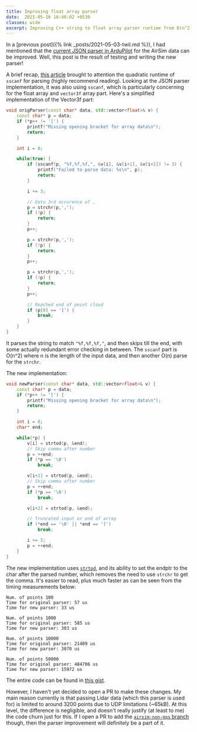 ```yaml
---
title: Improving float array parser
date:  2021-05-16 16:40:02 +0530
classes: wide
excerpt: Improving C++ string to float array parser runtime from O(n^2) to linear
---
```


In a [previous post]({% link _posts/2021-05-03-twil.md %}), I had mentioned that the [current JSON parser in ArduPilot](https://github.com/ArduPilot/ardupilot/blob/3de3f5750108cd896f4aab4955097cd445d5cbdb/libraries/SITL/SIM_AirSim.cpp#L135) for the AirSim data can be improved. Well, this post is the result of testing and writing the new parser!

A brief recap, [this article](https://nee.lv/2021/02/28/How-I-cut-GTA-Online-loading-times-by-70/) brought to attention the quadratic runtime of `sscanf` for parsing (highly recommend reading). Looking at the JSON parser implementation, it was also using `sscanf`, which is particularly concerning for the float array and `vector3f` array part. Here's a simplified implementation of the Vector3f part:

```cpp
void origParser(const char* data, std::vector<float>& v) {
    const char* p = data;
    if (*p++ != '[') {
        printf("Missing opening bracket for array data\n");
        return;
    }

    int i = 0;

    while(true) {
        if (sscanf(p, "%f,%f,%f,", &v[i], &v[i+1], &v[i+2]) != 3) {
            printf("Failed to parse data: %s\n", p);
            return;
        }

        i += 3;

        // Goto 3rd occurence of ,
        p = strchr(p,',');
        if (!p) {
            return;
        }
        p++;

        p = strchr(p,',');
        if (!p) {
            return;
        }
        p++;

        p = strchr(p,',');
        if (!p) {
            return;
        }
        p++;

        // Reached end of point cloud
        if (p[0] == ']') {
            break;
        }
    }
}
```

It parses the string to match `"%f,%f,%f,"`, and then skips till the end, with some actually redundant error checking in between. The `sscanf` part is O(n^2) where n is the length of the input data, and then another O(n) parse for the `strchr`.

The new implementation:

```cpp
void newParser(const char* data, std::vector<float>& v) {
    const char* p = data;
    if (*p++ != '[') {
        printf("Missing opening bracket for array data\n");
        return;
    }

    int i = 0;
    char* end;

    while(*p) {
        v[i] = strtod(p, &end);
        // Skip comma after number
        p = ++end;
        if (*p == '\0')
            break;

        v[i+1] = strtod(p, &end);
        // Skip comma after number
        p = ++end;
        if (*p == '\0')
            break;

        v[i+2] = strtod(p, &end);

        // Truncated input or end of array
        if (*end == '\0' || *end == ']')
            break;

        i += 3;
        p = ++end;
    }
}
```

The new implementation uses [`strtod`](http://www.cplusplus.com/reference/cstdlib/strtod/), and its ability to set the endptr to the char after the parsed number, which removes the need to use `strchr` to get the comma. It's easier to read, plus much faster as can be seen from the timing measurements below:

```text
Num. of points 100
Time for original parser: 57 us
Time for new parser: 33 us

Num. of points 1000
Time for original parser: 585 us
Time for new parser: 303 us

Num. of points 10000
Time for original parser: 21409 us
Time for new parser: 3070 us

Num. of points 50000
Time for original parser: 484706 us
Time for new parser: 15972 us
```

The entire code can be found in [this gist](https://gist.github.com/rajat2004/03194708d9cfe83e84161dd84464fcc9).

However, I haven't yet decided to open a PR to make these changes. My main reason currently is that passing Lidar data (which this parser is used for) is limited to around 3200 points due to UDP limitations (~65kB). At this level, the difference is negligible, and doesn't really justify (at least to me) the code churn just for this. If I open a PR to add the [`airsim-non-gps` branch](https://github.com/rajat2004/ardupilot/tree/airsim-non-gps) though, then the parser improvement will definitely be a part of it.

